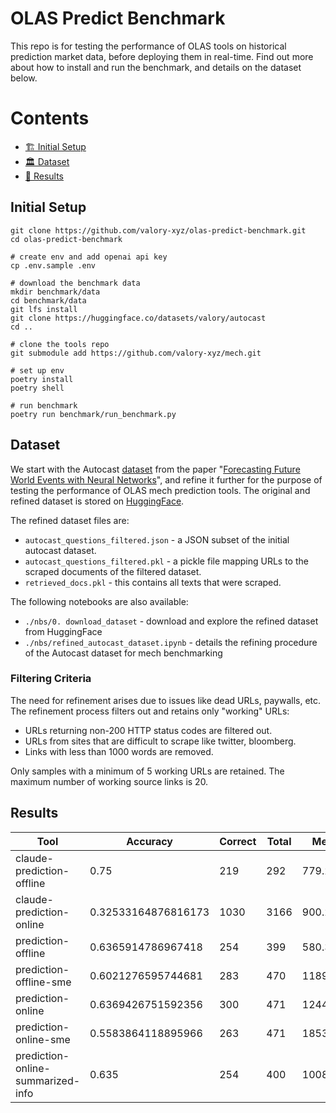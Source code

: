 # OLAS Predict Benchmark

This repo is for testing the performance of OLAS tools on historical prediction market data, before deploying them in real-time. Find out more about how to install and run the benchmark, and details on the dataset below. 

# Contents

- [🏗 Initial Setup](#-initial-setup)
- [🏛 Dataset](#-dataset)
- [🤖 Results](#-results)

## Initial Setup

```console
git clone https://github.com/valory-xyz/olas-predict-benchmark.git
cd olas-predict-benchmark

# create env and add openai api key
cp .env.sample .env

# download the benchmark data
mkdir benchmark/data
cd benchmark/data
git lfs install 
git clone https://huggingface.co/datasets/valory/autocast
cd ..

# clone the tools repo
git submodule add https://github.com/valory-xyz/mech.git

# set up env
poetry install
poetry shell

# run benchmark
poetry run benchmark/run_benchmark.py

```

## Dataset

We start with the Autocast [dataset](https://huggingface.co/datasets/valory/autocast) from the paper "[Forecasting Future World Events with Neural Networks](http://arxiv.org/abs/2206.15474)", and refine it further for the purpose of testing the performance of OLAS mech prediction tools. The original and refined dataset is stored on [HuggingFace](https://huggingface.co/datasets/valory/autocast). 

The refined dataset files are:
- `autocast_questions_filtered.json` - a JSON subset of the initial autocast dataset.
- `autocast_questions_filtered.pkl` - a pickle file mapping URLs to the scraped documents of the filtered dataset.
- `retrieved_docs.pkl` - this contains all texts that were scraped.

The following notebooks are also available:
- `./nbs/0. download_dataset` - download and explore the refined dataset from HuggingFace 
- `./nbs/refined_autocast_dataset.ipynb` - details the refining procedure of the Autocast dataset for mech benchmarking

### Filtering Criteria

The need for refinement arises due to issues like dead URLs, paywalls, etc. The refinement process filters out and retains only "working" URLs:

- URLs returning non-200 HTTP status codes are filtered out.
- URLs from sites that are difficult to scrape like twitter, bloomberg.
- Links with less than 1000 words are removed.

Only samples with a minimum of 5 working URLs are retained. The maximum number of working source links is 20.

## Results

| Tool                            | Accuracy           | Correct | Total | Mean Tokens Used  | Mean Cost ($)   |
|---------------------------------|--------------------|---------|-------|-------------------|-----------------|
| claude-prediction-offline       | 0.75               | 219     | 292   | 779.2979452054794 | 0.00689010958904109   |
| claude-prediction-online        | 0.32533164876816173| 1030    | 3166  | 900.2602653190145 | 0.007864980416929873  |
| prediction-offline              | 0.6365914786967418 | 254     | 399   | 580.390977443609  | 0.0006222556390977439 |
| prediction-offline-sme          | 0.6021276595744681 | 283     | 470   | 1189.7255319148935| 0.0013500234042553034 |
| prediction-online               | 0.6369426751592356 | 300     | 471   | 1244.4819532908705| 0.0013571125265392657 |
| prediction-online-sme           | 0.5583864118895966 | 263     | 471   | 1853.4670912951167| 0.002086902335456468  |
| prediction-online-summarized-info| 0.635             | 254     | 400   | 1008.8325         | 0.0011212074999999995 |
